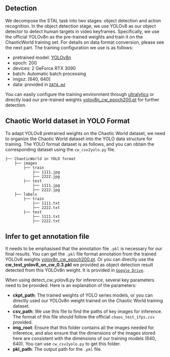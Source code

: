 ## Detection
We decompose the STAL task into two stages: object detection and action recognition. In the object detection stage, we use YOLOv8 as our object detector to detect human targets in video keyframes. Specifically, we use the official YOLOv8n as the pre-trained weights and train it on the ChaoticWorld training set. For details on data format conversion, please see the next part. The training configuration we use is as follows:

- pretrained model: [YOLOv8n](https://github.com/ultralytics/assets/releases)
- epoch: 200
- devices: 2 GeForce RTX 3090
- batch: Automatic batch processing
- imgsz: [640, 640]
- data: provided in [`DATA.md`](https://github.com/jfightyr/Spatiotemporal-Action-Localization-on-Chaotic-World-dataset/blob/main/DATA.md)


You can easily configure the training environment through [ultralytics](https://docs.ultralytics.com/) or directly load our pre-trained weights [yolov8n_cw_epoch200.pt](https://drive.google.com/drive/folders/12JQYCU9fPKJvqqgFGpSm8egXygCwCh01?usp=sharing ) for further detection.

 

## Chaotic World dataset in YOLO Format
To adapt YOLOv8 pretrained weights on the Chaotic World dataset, we need to organize the Chaotic World dataset into the YOLO data structure for training. The YOLO format dataset is as follows, and you can obtain the corresponding dataset using the `cw_csv2yolo.py` file.
```
├── ChaoticWorld in YOLO format 
    ├── images
        ├── train
            ├── 1111.jpg
            ├── 2222.jpg
        ├── test
            ├── 1111.jpg
            ├── 2222.jpg
    ├── labels
        ├── train
            ├── 1111.txt
            ├── 2222.txt
        ├── test
            ├── 1111.txt
            ├── 2222.txt
```
## Infer to get annotation file
It needs to be emphasised that the annotation file `.pkl` is necessary for our final results. You can get the `.pkl` file format annotation from the trained YOLOv8 weights [yolov8n_cw_epoch200.pt](https://drive.google.com/drive/folders/12JQYCU9fPKJvqqgFGpSm8egXygCwCh01?usp=sharing). Or you can directly use the **cw_test_yolov8_on_cw_0.3.pkl** we provided as object detection result detected from this YOLOv8n weight. It is provided in [`Google Drive`](https://drive.google.com/drive/folders/1ktWZzT6eU83IodbxMksu1R6FW619zB--?usp=sharing).

When using detect_cw_yolov8.py for inference, several key parameters need to be provided. Here is an explanation of the parameters:

- **ckpt_path**: The trained weights of YOLO series models, or you can directly used our YOLOv8n weight trained on the Chaotic World training dataset.
- **csv_path**: We use this file to find the paths of key images for inference. The format of this file should follow the official `chaos_test_1fps.csv` provided.
- **img_root**: Ensure that this folder contains all the images needed for inference, and also ensure that the dimensions of the images stored here are consistent with the dimensions of our training models (640, 640). You can use `cw_csv2yolo.py` to get this folder.
- **pkl_path**:  The output path for the `.pkl` file.


